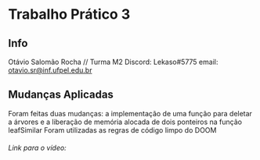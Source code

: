 # Trabalho Prático 3
## Info
  Otávio Salomão Rocha // Turma M2
  Discord: Lekaso#5775
  email: otavio.sr@inf.ufpel.edu.br
 
## Mudanças Aplicadas
  Foram feitas duas mudanças: a implementação de uma função para deletar a árvores e a liberação de memória alocada de dois ponteiros na função leafSimilar
  Foram utilizadas as regras de código limpo do DOOM
 
###### Link para o vídeo: 
